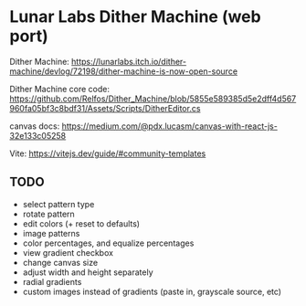 # Lunar Labs Dither Machine (web port)

Dither Machine:
https://lunarlabs.itch.io/dither-machine/devlog/72198/dither-machine-is-now-open-source

Dither Machine core code:
https://github.com/Relfos/Dither_Machine/blob/5855e589385d5e2dff4d567960fa05bf3c8bdf31/Assets/Scripts/DitherEditor.cs

canvas docs:
https://medium.com/@pdx.lucasm/canvas-with-react-js-32e133c05258

Vite:
https://vitejs.dev/guide/#community-templates

## TODO

- select pattern type
- rotate pattern
- edit colors (+ reset to defaults)
- image patterns
- color percentages, and equalize percentages
- view gradient checkbox
- change canvas size
- adjust width and height separately
- radial gradients
- custom images instead of gradients (paste in, grayscale source, etc)
